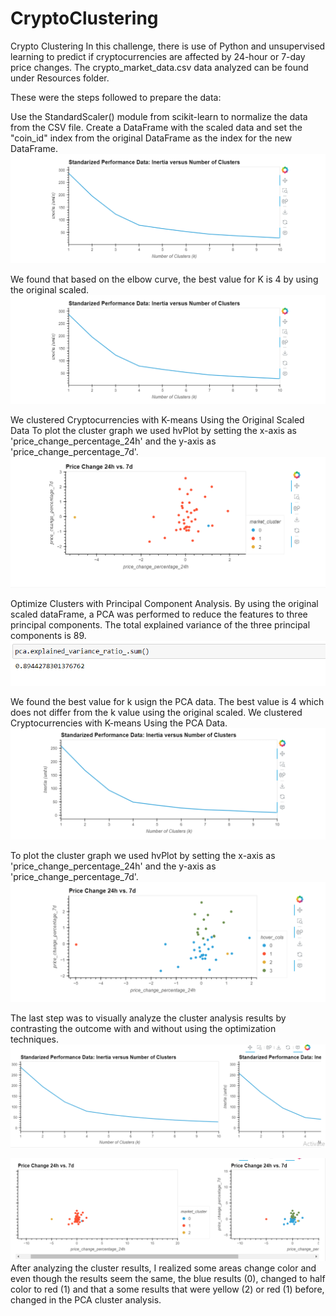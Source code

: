 # CryptoClustering

Crypto Clustering
In this challenge, there is use of Python and unsupervised learning to predict if cryptocurrencies are affected by 24-hour or 7-day price changes. The crypto_market_data.csv data analyzed can be found under Resources folder.

These were the steps followed to prepare the data:

Use the StandardScaler() module from scikit-learn to normalize the data from the CSV file.
Create a DataFrame with the scaled data and set the "coin_id" index from the original DataFrame as the index for the new DataFrame.
![alt text](output/image-1.png)

We found that based on the elbow curve, the best value for K is 4 by using the original scaled.
![alt text](output/image-1.png)

We clustered Cryptocurrencies with K-means Using the Original Scaled Data
To plot the cluster graph we used hvPlot by setting the x-axis as 'price_change_percentage_24h' and the y-axis as 'price_change_percentage_7d'.
![alt text](output/image-2.png)

Optimize Clusters with Principal Component Analysis.
By using the original scaled dataFrame, a PCA was performed to reduce the features to three principal components.
The total explained variance of the three principal components is 89.
![alt text](output/image-3.png)

We found the best value for k usign the PCA data. The best value is 4 which does not differ from the k value using the original scaled.
We clustered Cryptocurrencies with K-means Using the PCA Data.
![alt text](output/image-4.png)

To plot the cluster graph we used hvPlot by setting the x-axis as 'price_change_percentage_24h' and the y-axis as 'price_change_percentage_7d'.
![alt text](output/image-5.png)

The last step was to visually analyze the cluster analysis results by contrasting the outcome with and without using the optimization techniques.
![alt text](output/image-6.png)

![alt text](output/image-7.png)
After analyzing the cluster results, I realized some areas change color and even though the results seem the same, the blue results (0), changed to half color to red (1) and that a some results that were yellow (2) or red (1) before, changed in the PCA cluster analysis.